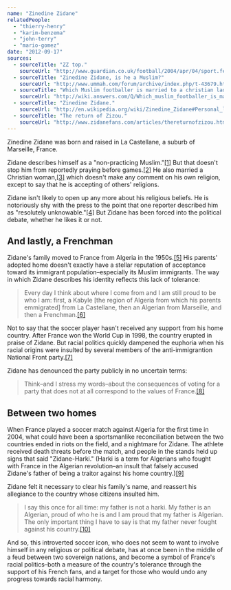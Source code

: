```yaml
---
name: "Zinedine Zidane"
relatedPeople:
  - "thierry-henry"
  - "karim-benzema"
  - "john-terry"
  - "mario-gomez"
date: "2012-09-17"
sources:
  - sourceTitle: "ZZ top."
    sourceUrl: "http://www.guardian.co.uk/football/2004/apr/04/sport.features"
  - sourceTitle: "Zinedine Zidane, is he a Muslim?"
    sourceUrl: "http://www.ummah.com/forum/archive/index.php/t-43679.html?s=421608edce662d6f617643e0589f8161"
  - sourceTitle: "Which Muslim footballer is married to a christian lady?"
    sourceUrl: "http://wiki.answers.com/Q/Which_muslim_footballer_is_married_to_a_christian_lady"
  - sourceTitle: "Zinedine Zidane."
    sourceUrl: "http://en.wikipedia.org/wiki/Zinedine_Zidane#Personal_life"
  - sourceTitle: "The return of Zizou."
    sourceUrl: "http://www.zidanefans.com/articles/thereturnofzizou.htm"
---
```


Zinedine Zidane was born and raised in La Castellane, a suburb of Marseille, France.

Zidane describes himself as a "non-practicing Muslim."<a class="source-citation" href="#http://www.guardian.co.uk/football/2004/apr/04/sport.features" title="ZZ top.">[1]</a> But that doesn't stop him from reportedly praying before games.<a class="source-citation" href="#http://www.ummah.com/forum/archive/index.php/t-43679.html?s=421608edce662d6f617643e0589f8161" title="Zinedine Zidane, is he a Muslim?">[2]</a> He also married a Christian woman,<a class="source-citation" href="#http://wiki.answers.com/Q/Which_muslim_footballer_is_married_to_a_christian_lady" title="Which Muslim footballer is married to a christian lady?">[3]</a> which doesn't make any comment on his own religion, except to say that he is accepting of others' religions.

Zidane isn't likely to open up any more about his religious beliefs. He is notoriously shy with the press to the point that one reporter described him as "resolutely unknowable."<a class="source-citation" href="#http://www.guardian.co.uk/football/2004/apr/04/sport.features" title="ZZ top.">[4]</a> But Zidane has been forced into the political debate, whether he likes it or not.


## And lastly, a Frenchman

Zidane's family moved to France from Algeria in the 1950s.<a class="source-citation" href="#http://en.wikipedia.org/wiki/Zinedine_Zidane#Personal_life" title="Zinedine Zidane.">[5]</a> His parents' adopted home doesn't exactly have a stellar reputation of acceptance toward its immigrant population–especially its Muslim immigrants. The way in which Zidane describes his identity reflects this lack of tolerance:

>Every day I think about where I come from and I am still proud to be who I am: first, a Kabyle [the region of Algeria from which his parents emmigrated] from La Castellane, then an Algerian from Marseille, and then a Frenchman.<a class="source-citation" href="#http://www.guardian.co.uk/football/2004/apr/04/sport.features" title="ZZ top.">[6]</a>

Not to say that the soccer player hasn't received any support from his home country. After France won the World Cup in 1998, the country erupted in praise of Zidane. But racial politics quickly dampened the euphoria when his racial origins were insulted by several members of the anti-immigrantion National Front party.<a class="source-citation" href="#http://www.guardian.co.uk/football/2004/apr/04/sport.features" title="ZZ top.">[7]</a>

Zidane has denounced the party publicly in no uncertain terms:

>Think–and I stress my words–about the consequences of voting for a party that does not at all correspond to the values of France.<a class="source-citation" href="#http://www.zidanefans.com/articles/thereturnofzizou.htm" title="The return of Zizou.">[8]</a>

## Between two homes

When France played a soccer match against Algeria for the first time in 2004, what could have been a sportsmanlike reconciliation between the two countries ended in riots on the field, and a nightmare for Zidane. The athlete received death threats before the match, and people in the stands held up signs that said "Zidane-Harki." (Harki is a term for Algerians who fought with France in the Algerian revolution–an insult that falsely accused Zidane's father of being a traitor against his home country.)<a class="source-citation" href="#http://www.guardian.co.uk/football/2004/apr/04/sport.features" title="ZZ top.">[9]</a>

Zidane felt it necessary to clear his family's name, and reassert his allegiance to the country whose citizens insulted him.

>I say this once for all time: my father is not a harki. My father is an Algerian, proud of who he is and I am proud that my father is Algerian. The only important thing I have to say is that my father never fought against his country.<a class="source-citation" href="#http://www.guardian.co.uk/football/2004/apr/04/sport.features" title="ZZ top.">[10]</a>

And so, this introverted soccer icon, who does not seem to want to involve himself in any religious or political debate, has at once been in the middle of a feud between two sovereign nations, and become a symbol of France's racial politics–both a measure of the country's tolerance through the support of his French fans, and a target for those who would undo any progress towards racial harmony.